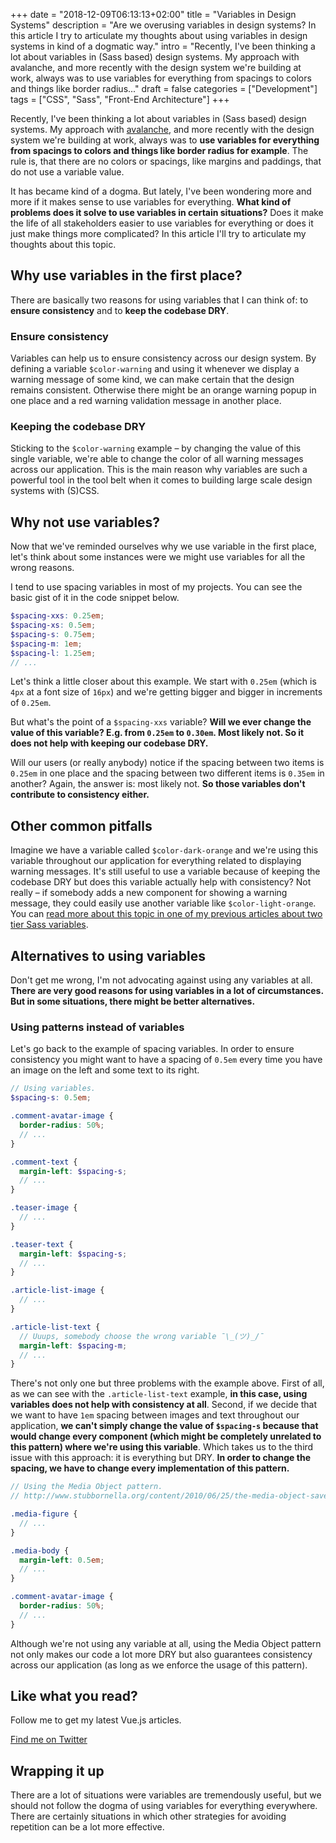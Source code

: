 +++
date = "2018-12-09T06:13:13+02:00"
title = "Variables in Design Systems"
description = "Are we overusing variables in design systems? In this article I try to articulate my thoughts about using variables in design systems in kind of a dogmatic way."
intro = "Recently, I've been thinking a lot about variables in (Sass based) design systems. My approach with avalanche, and more recently with the design system we're building at work, always was to use variables for everything from spacings to colors and things like border radius..."
draft = false
categories = ["Development"]
tags = ["CSS", "Sass", "Front-End Architecture"]
+++

Recently, I've been thinking a lot about variables in (Sass based) design systems. My approach with [avalanche](https://avalanche.oberlehner.net/), and more recently with the design system we're building at work, always was to **use variables for everything from spacings to colors and things like border radius for example**. The rule is, that there are no colors or spacings, like margins and paddings, that do not use a variable value.

It has became kind of a dogma. But lately, I've been wondering more and more if it makes sense to use variables for everything. **What kind of problems does it solve to use variables in certain situations?** Does it make the life of all stakeholders easier to use variables for everything or does it just make things more complicated? In this article I'll try to articulate my thoughts about this topic.

## Why use variables in the first place?

There are basically two reasons for using variables that I can think of: to **ensure consistency** and to **keep the codebase DRY**.

### Ensure consistency

Variables can help us to ensure consistency across our design system. By defining a variable `$color-warning` and using it whenever we display a warning message of some kind, we can make certain that the design remains consistent. Otherwise there might be an orange warning popup in one place and a red warning validation message in another place.

### Keeping the codebase DRY

Sticking to the `$color-warning` example – by changing the value of this single variable, we're able to change the color of all warning messages across our application. This is the main reason why variables are such a powerful tool in the tool belt when it comes to building large scale design systems with (S)CSS.

## Why not use variables?

Now that we've reminded ourselves why we use variable in the first place, let's think about some instances were we might use variables for all the wrong reasons.

I tend to use spacing variables in most of my projects. You can see the basic gist of it in the code snippet below.

```scss
$spacing-xxs: 0.25em;
$spacing-xs: 0.5em;
$spacing-s: 0.75em;
$spacing-m: 1em;
$spacing-l: 1.25em;
// ...
```

Let's think a little closer about this example. We start with `0.25em` (which is `4px` at a font size of `16px`) and we're getting bigger and bigger in increments of `0.25em`.

But what's the point of a `$spacing-xxs` variable? **Will we ever change the value of this variable? E.g. from `0.25em` to `0.30em`. Most likely not. So it does not help with keeping our codebase DRY.**

Will our users (or really anybody) notice if the spacing between two items is `0.25em` in one place and the spacing between two different items is `0.35em` in another? Again, the answer is: most likely not. **So those variables don't contribute to consistency either.**

## Other common pitfalls

Imagine we have a variable called `$color-dark-orange` and we're using this variable throughout our application for everything related to displaying warning messages. It's still useful to use a variable because of keeping the codebase DRY but does this variable actually help with consistency? Not really – if somebody adds a new component for showing a warning message, they could easily use another variable like `$color-light-orange`. You can [read more about this topic in one of my previous articles about two tier Sass variables](/blog/two-tier-sass-variables-and-css-custom-properties/).

## Alternatives to using variables

Don't get me wrong, I'm not advocating against using any variables at all. **There are very good reasons for using variables in a lot of circumstances. But in some situations, there might be better alternatives.**

### Using patterns instead of variables

Let's go back to the example of spacing variables. In order to ensure consistency you might want to have a spacing of `0.5em` every time you have an image on the left and some text to its right.

```scss
// Using variables.
$spacing-s: 0.5em;

.comment-avatar-image {
  border-radius: 50%;
  // ...
}

.comment-text {
  margin-left: $spacing-s;
  // ...
}

.teaser-image {
  // ...
}

.teaser-text {
  margin-left: $spacing-s;
  // ...
}

.article-list-image {
  // ...
}

.article-list-text {
  // Uuups, somebody choose the wrong variable ¯\_(ツ)_/¯
  margin-left: $spacing-m;
  // ...
}
```

There's not only one but three problems with the example above. First of all, as we can see with the `.article-list-text` example, **in this case, using variables does not help with consistency at all**. Second, if we decide that we want to have `1em` spacing between images and text throughout our application, **we can't simply change the value of `$spacing-s` because that would change every component (which might be completely unrelated to this pattern) where we're using this variable**. Which takes us to the third issue with this approach: it is everything but DRY. **In order to change the spacing, we have to change every implementation of this pattern.**

```scss
// Using the Media Object pattern.
// http://www.stubbornella.org/content/2010/06/25/the-media-object-saves-hundreds-of-lines-of-code/

.media-figure {
  // ...
}

.media-body {
  margin-left: 0.5em;
  // ...
}

.comment-avatar-image {
  border-radius: 50%;
  // ...
}
```

Although we're not using any variable at all, using the Media Object pattern not only makes our code a lot more DRY but also guarantees consistency across our application (as long as we enforce the usage of this pattern).

<div class="c-content__broad">
  <div class="c-twitter-teaser">
    <div class="c-twitter-teaser__content">
      <h2 class="c-twitter-teaser__headline">Like what you read?</h2>
      <p class="c-twitter-teaser__body">
        Follow me to get my latest Vue.js articles.
      </p>
      <a class="c-button c-button--outline c-twitter-teaser__button" rel="nofollow" href="https://twitter.com/maoberlehner" data-event-category="link" data-event-action="click: contact" data-event-label="Twitter (article content)">
        Find me on Twitter
      </a>
    </div>
  </div>
</div>

## Wrapping it up

There are a lot of situations were variables are tremendously useful, but we should not follow the dogma of using variables for everything everywhere. There are certainly situations in which other strategies for avoiding repetition can be a lot more effective.
